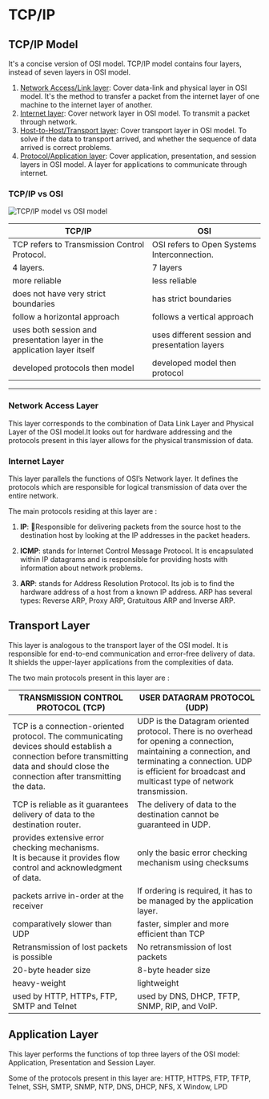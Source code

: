 # TCP/IP

## TCP/IP Model
It's a concise version of OSI model. TCP/IP model contains four layers, instead of seven layers in OSI model.
1. [Network Access/Link layer](#network-access-layer): Cover data-link and physical layer in OSI model. It's the method to transfer a packet from the internet layer of one machine to the internet layer of another.
2. [Internet layer](#internet-layer): Cover network layer in OSI model. To transmit a packet through network.
3. [Host-to-Host/Transport layer](#transport-layer): Cover transport layer in OSI model. To solve if the data to transport arrived, and whether the sequence of data arrived is correct problems.
4. [Protocol/Application layer](#application-layer): Cover application, presentation, and session layers in OSI model. A layer for applications to communicate through internet.

### TCP/IP vs OSI
![TCP/IP model vs OSI model](https://cdncontribute.geeksforgeeks.org/wp-content/uploads/tcpAndOSI.png)

|        TCP/IP        |        OSI        |
|----------------------|-------------------|
|TCP refers to Transmission Control Protocol. | OSI refers to Open Systems Interconnection.|
|      4 layers.       |      7 layers     |
|    more reliable     |   less reliable   |
|does not have very strict boundaries | has strict boundaries|
|follow a horizontal approach | follows a vertical approach|
|uses both session and presentation layer in the application layer itself | uses different session and presentation layers|
| developed protocols then model | developed model then protocol|

---


### Network Access Layer
This layer corresponds to the combination of Data Link Layer and Physical Layer of the OSI model.It looks out for hardware addressing and the protocols present in this layer allows for the physical transmission of data.

### Internet Layer
This layer parallels the functions of OSI’s Network layer. It defines the protocols which are responsible for logical transmission of data over the entire network.

The main protocols residing at this layer are :
1. **IP**: Responsible for delivering packets from the source host to the destination host by looking at the IP addresses in the packet headers.

2. **ICMP**: stands for Internet Control Message Protocol. It is encapsulated within IP datagrams and is responsible for providing hosts with information about network problems.

3. **ARP**: stands for Address Resolution Protocol. Its job is to find the hardware address of a host from a known IP address. ARP has several types: Reverse ARP, Proxy ARP, Gratuitous ARP and Inverse ARP.

## Transport Layer
This layer is analogous to the transport layer of the OSI model. It is responsible for end-to-end communication and error-free delivery of data. It shields the upper-layer applications from the complexities of data.

The two main protocols present in this layer are :

|  TRANSMISSION CONTROL PROTOCOL (TCP)  |  USER DATAGRAM PROTOCOL (UDP)  |
|---------------------------------------|--------------------------------|
|TCP is a connection-oriented protocol. The communicating devices should establish a connection before transmitting data and should close the connection after transmitting the data. | UDP is the Datagram oriented protocol. There is no overhead for opening a connection, maintaining a connection, and terminating a connection. UDP is efficient for broadcast and multicast type of network transmission.|
|TCP is reliable as it guarantees delivery of data to the destination router. | The delivery of data to the destination cannot be guaranteed in UDP.|
|provides extensive error checking mechanisms. <br/>It is because it provides flow control and acknowledgment of data. | only the basic error checking mechanism using checksums|
| packets arrive in-order at the receiver | If ordering is required, it has to be managed by the application layer. |
| comparatively slower than UDP | faster, simpler and more efficient than TCP |
|Retransmission of lost packets is possible | No retransmission of lost packets|
| 20-byte header size | 8-byte header size |
| heavy-weight | lightweight |
| used by HTTP, HTTPs, FTP, SMTP and Telnet | used by DNS, DHCP, TFTP, SNMP, RIP, and VoIP. |

## Application Layer
This layer performs the functions of top three layers of the OSI model: Application, Presentation and Session Layer.

Some of the protocols present in this layer are: HTTP, HTTPS, FTP, TFTP, Telnet, SSH, SMTP, SNMP, NTP, DNS, DHCP, NFS, X Window, LPD
